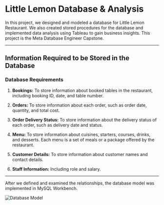 # Little Lemon Database & Analysis

In this project, we designed and modeled a database for Little Lemon Restaurant. We also created stored procedures for the database and implemented data analysis using Tableau to gain business insights. This project is the Meta Database Engineer Capstone.

---

## Information Required to be Stored in the Database

### Database Requirements

1. **Bookings:** To store information about booked tables in the restaurant, including booking ID, date, and table number.

2. **Orders:** To store information about each order, such as order date, quantity, and total cost.

3. **Order Delivery Status:** To store information about the delivery status of each order, such as delivery date and status.

4. **Menu:** To store information about cuisines, starters, courses, drinks, and desserts. Each menu is a set of meals or a package offered by the restaurant.

5. **Customer Details:** To store information about customer names and contact details.

6. **Staff Information:** Including role and salary.

---

After we defined and examined the relationships, the database model was implemented in MySQL Workbench.

![Database Model](C:\Users\LEAN\Desktop\db_capstone\LittleLemonDbModel\db_model.png)

